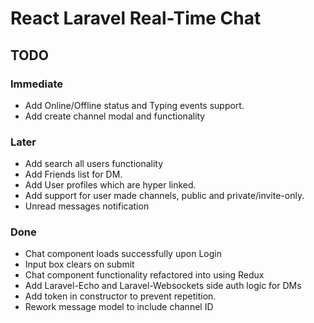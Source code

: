 # React Laravel Real-Time Chat

## TODO

### Immediate

- Add Online/Offline status and Typing events support.
- Add create channel modal and functionality

### Later

- Add search all users functionality
- Add Friends list for DM.
- Add User profiles which are hyper linked.
- Add support for user made channels, public and private/invite-only.
- Unread messages notification

### Done

- Chat component loads successfully upon Login
- Input box clears on submit
- Chat component functionality refactored into using Redux
- Add Laravel-Echo and Laravel-Websockets side auth logic for DMs
- Add token in constructor to prevent repetition.
- Rework message model to include channel ID

